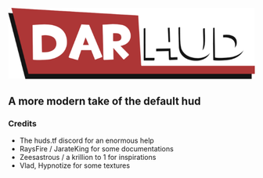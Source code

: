 <p align="center"> <img src="/_assets/logo/darhud-logo.png"></p>

## A more modern take of the default hud

### Credits
- The huds.tf discord for an enormous help
- RaysFire / JarateKing for some documentations
- Zeesastrous / a krillion to 1 for inspirations
- Vlad, Hypnotize for some textures
